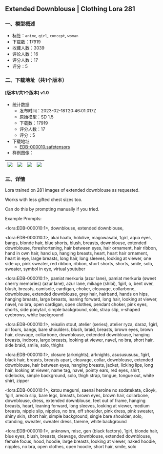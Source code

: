 ## Extended Downblouse | Clothing Lora 281
### 一、模型概述

- 标签：`anime`, `girl`, `concept`, `woman`
- 下载数：17919
- 收藏人数：3039
- 评论人数：16
- 评分人数：17
- 评分：5

### 二、下载地址（共1个版本）

#### [版本1/共1个版本] v1.0

- 统计数据
  - 发布时间：2023-02-18T20:46:01.017Z
  - 原始模型：SD 1.5
  - 下载数：17919
  - 评分人数：17
  - 评分：5
- 下载地址
  - [EDB-000010.safetensors](https://civitai.com/api/download/models/11990)
- 样例图像：

| <img src="https://image.civitai.com/xG1nkqKTMzGDvpLrqFT7WA/7b1eeae3-fb28-4de4-2891-b422682e6d00/width=450/114839.jpeg" /> | <img src="https://image.civitai.com/xG1nkqKTMzGDvpLrqFT7WA/b52282b4-46bc-412d-c309-47a04997ae00/width=450/114847.jpeg" /> | <img src="https://image.civitai.com/xG1nkqKTMzGDvpLrqFT7WA/fb976215-615a-4860-7be8-5065d3837900/width=450/114846.jpeg" /> | <img src="https://image.civitai.com/xG1nkqKTMzGDvpLrqFT7WA/a8e5b83d-3bb6-4297-7be7-66eb6f260100/width=450/114845.jpeg" /> |
| ---- | ---- | ---- | ---- |


### 三、详情
<p>Lora trained on 281 images of extended downblouse as requested.</p><p>Works with less gifted chest sizes too.</p><p></p><p>Can do this by prompting manually if you tried.</p><p></p><p>Example Prompts:</p><p>&lt;lora:EDB-000010:1&gt;, downblouse, extended downblouse,</p><p></p><p>&lt;lora:EDB-000010:1&gt;, akai haato, hololive, magowasabi, 1girl, aqua eyes, bangs, blonde hair, blue shorts, blush, breasts, downblouse, extended downblouse, foreshortening, hair between eyes, hair ornament, hair ribbon, hand in own hair, hand up, hanging breasts, heart, heart hair ornament, heart in eye, large breasts, long hair, long sleeves, looking at viewer, one side up, pink sweater, red ribbon, ribbon, short shorts, shorts, smile, solo, sweater, symbol in eye, virtual youtuber</p><p></p><p>&lt;lora:EDB-000010:1&gt;, pamiat merkuria (azur lane), pamiat merkuria (sweet cherry memories) (azur lane), azur lane, mikage (shibi), 1girl,  o, bent over, blush, breasts, camisole, cardigan, choker, cleavage, collarbone, downblouse, extended downblouse, grey hair, hairband, hands on hips, hanging breasts, large breasts, leaning forward, long hair, looking at viewer, navel, no bra, open cardigan, open clothes, pendant choker, pink eyes, shorts, side ponytail, simple background, solo, strap slip, v-shaped eyebrows, white background</p><p></p><p>&lt;lora:EDB-000010:1&gt;, reisalin stout, atelier (series), atelier ryza, daraz, 1girl, all fours, bangs, bare shoulders, blush, braid, breasts, brown eyes, brown hair, cleavage, collarbone, downblouse, extended downblouse, hanging breasts, indoors, large breasts, looking at viewer, navel, no bra, short hair, side braid, smile, solo, thighs</p><p></p><p>&lt;lora:EDB-000010:1&gt;, closure (arknights), arknights, asususususu, 1girl, black hair, breasts, breasts apart, cleavage, collar, downblouse, extended downblouse, hair between eyes, hanging breasts, jacket, licking lips, long hair, looking at viewer, name tag, navel, pointy ears, red eyes, shirt, sidelocks, simple background, solo, thigh strap, tongue, tongue out, white shirt, zipper</p><p></p><p>&lt;lora:EDB-000010:1&gt;, katou megumi, saenai heroine no sodatekata, c8oyk, 1girl, areola slip, bare legs, breasts, brown eyes, brown hair, collarbone, downblouse, dress, extended downblouse, feet out of frame, hanging breasts, heart, leaning forward, long sleeves, looking at viewer, medium breasts, nipple slip, nipples, no bra, off shoulder, pink dress, pink sweater, shiny skin, short hair, simple background, single bare shoulder, solo, standing, sweater, sweater dress, tareme, white background</p><p></p><p>&lt;lora:EDB-000010:1&gt;, unknown, misc, gen (black factory), 1girl, blonde hair, blue eyes, blush, breasts, cleavage, downblouse, extended downblouse, female focus, hood, hoodie, large breasts, looking at viewer, naked hoodie, nipples, no bra, open clothes, open hoodie, short hair, smile, solo</p>
